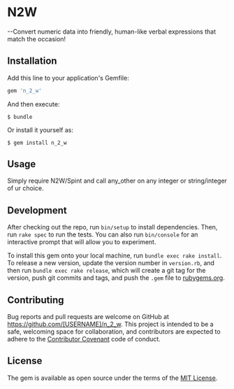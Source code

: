 # N2W

--Convert numeric data into friendly, human-like verbal expressions that match 
the occasion!

## Installation

Add this line to your application's Gemfile:

```ruby
gem 'n_2_w'
```

And then execute:

    $ bundle

Or install it yourself as:

    $ gem install n_2_w

## Usage

Simply require N2W/Spint and call any_other on any integer or string/integer of ur choice. 

## Development

After checking out the repo, run `bin/setup` to install dependencies. Then, run `rake spec` to run the tests. You can also run `bin/console` for an interactive prompt that will allow you to experiment.

To install this gem onto your local machine, run `bundle exec rake install`. To release a new version, update the version number in `version.rb`, and then run `bundle exec rake release`, which will create a git tag for the version, push git commits and tags, and push the `.gem` file to [rubygems.org](https://rubygems.org).

## Contributing

Bug reports and pull requests are welcome on GitHub at https://github.com/[USERNAME]/n_2_w. This project is intended to be a safe, welcoming space for collaboration, and contributors are expected to adhere to the [Contributor Covenant](http://contributor-covenant.org) code of conduct.


## License

The gem is available as open source under the terms of the [MIT License](http://opensource.org/licenses/MIT).

